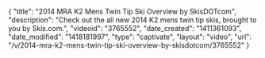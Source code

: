 {
    "title": "2014 MRA K2 Mens Twin Tip Ski Overview by SkisDOTcom",
    "description": "Check out the all new 2014 K2 mens twin tip skis, brought to you by Skis.com.",
    "videoid": "3765552",
    "date_created": "1411361093",
    "date_modified": "1418181997",
    "type": "captivate",
    "layout": "video",
    "url": "\/v\/2014-mra-k2-mens-twin-tip-ski-overview-by-skisdotcom\/3765552"
}